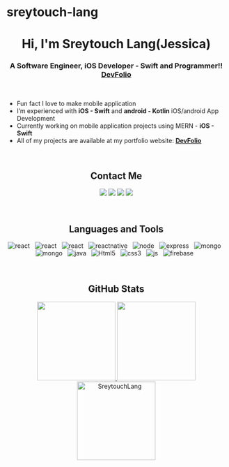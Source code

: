 # sreytouch-lang
### <h1 align="center">Hi, I'm **Sreytouch Lang(Jessica)** </h1>

### <h3 align="center">A Software Engineer, iOS Developer - Swift and Programmer!! **[DevFolio][website]**</h3><br>

- Fun fact I love to make mobile application
- I’m experienced with **iOS - Swift** and **android - Kotlin** iOS/android App Development
- Currently working on mobile application projects using MERN -  **iOS - Swift**
- All of my projects are available at my portfolio website: **[DevFolio][website]**

<br>

### <h2 align="center">Contact Me</h2>
<p align="center">   
  	<a href="mailto:atouch.it@gmail.com" target="_blank"><img src="https://img.shields.io/badge/-Gmail-0D1117?style=for-the-badge&logo=gmail&logoColor=DB4437"></a>
    	<a href="https://www.linkedin.com/in/sreytouch-lang/" target="_blank"><img src="https://img.shields.io/badge/-LinkedIn-0D1117?style=for-the-badge&logo=linkedin&logoColor=0077b5"></a> 
  	<a href="https://www.instagram.com/sreytouch/" target="_blank"><img src="https://img.shields.io/badge/-Instagram-0D1117?style=for-the-badge&logo=instagram&logoColor=C13584"></a>
	<a href="https://twitter.com/sreytouch" target="_blank"><img src="https://img.shields.io/badge/Twitter-0D1117?style=for-the-badge&logo=Twitter&logoColor=1DA1F2"></a>
</p>
<br>

### <h2 align="center">Languages and Tools </h2>
<p align="center">
  	<img src="https://developer.apple.com/assets/elements/icons/swift/swift-96x96_2x.png" alt="react" />&nbsp;&nbsp;
  	<img src="https://developer.android.com/static/images/cluster-illustrations/kotlin-hero.svg" alt="react" />&nbsp;&nbsp;
  	<img src="https://img.shields.io/badge/React-20232A?style=for-the-badge&logo=react&logoColor=61DAFB" alt="react" />&nbsp;&nbsp;
  	<img src="https://img.shields.io/badge/react_native%20-%2320232a.svg?&style=for-the-badge&logo=react&logoColor=%2361DAFB" alt="reactnative" />&nbsp;&nbsp;
	<img src="https://img.shields.io/badge/Node.js-339933?style=for-the-badge&logo=nodedotjs&logoColor=white" alt="node" />&nbsp;&nbsp;
	<img src="https://img.shields.io/badge/Express.js-000000?style=for-the-badge&logo=express&logoColor=white" alt="express" />&nbsp;&nbsp;
	<img src="https://img.shields.io/badge/MongoDB-%234ea94b.svg?&style=for-the-badge&logo=mongodb&logoColor=white" alt="mongo" />&nbsp;&nbsp;
	<img src="https://img.shields.io/badge/MySQL-00000F?style=for-the-badge&logo=mysql&logoColor=white" alt="mongo" />&nbsp;&nbsp;
    	<img src="https://img.shields.io/badge/Java-ED8B00?style=for-the-badge&logo=java&logoColor=white" alt="java" />&nbsp;&nbsp;
    	<img src="https://img.shields.io/badge/HTML5-E34F26?style=for-the-badge&logo=html5&logoColor=white" alt="Html5" />&nbsp;&nbsp;
  	<img src="https://img.shields.io/badge/CSS3-1572B6?style=for-the-badge&logo=css3&logoColor=white" alt="css3" />&nbsp;&nbsp;
	<img src="https://img.shields.io/badge/JavaScript-F7DF1E?style=for-the-badge&logo=javascript&logoColor=black" alt="js" />&nbsp;&nbsp;
	<img src="https://img.shields.io/badge/Firebase-ffca28?style=for-the-badge&logo=firebase&logoColor=black" alt="firebase" />&nbsp;&nbsp;
</p>
<br>
  

### <h2 align="center">GitHub Stats </h2>


<p align="center">
<a href="https://github.com/SreytouchLang">
  <img height="180em" src="https://github-readme-stats.vercel.app/api?username=SreytouchLang&show_icons=true&locale=en&theme=algolia"/>
  <img height="180em" src="https://github-readme-stats.vercel.app/api/top-langs?username=SreytouchLang&show_icons=true&locale=en&layout=compact&theme=algolia"/>
  <img height="180em" src="https://github-readme-streak-stats.herokuapp.com/?user=SreytouchLang&theme=algolia" alt="SreytouchLang" />
</a>
</p>


[website]: https://sreytouch.github.io/
